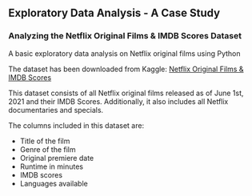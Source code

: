 ## Exploratory Data Analysis - A Case Study
### Analyzing the Netflix Original Films & IMDB Scores Dataset

A basic exploratory data analysis on Netflix original films using Python

The dataset has been downloaded from Kaggle: [Netflix Original Films & IMDB Scores](https://www.kaggle.com/luiscorter/netflix-original-films-imdb-scores)

This dataset consists of all Netflix original films released as of June 1st, 2021 and their IMDB Scores. Additionally, it also includes all Netflix documentaries and specials.

The columns included in this dataset are:

- Title of the film
- Genre of the film
- Original premiere date
- Runtime in minutes
- IMDB scores 
- Languages available 
